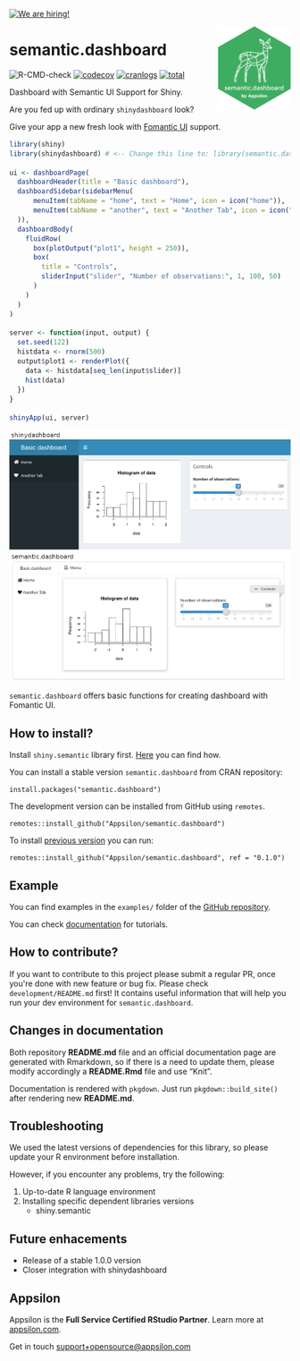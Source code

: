 <a href = "https://appsilon.com/careers/" target="_blank"><img src="http://d2v95fjda94ghc.cloudfront.net/hiring.png" alt="We are hiring!"/></a>

<img src="man/figures/hexsticker.png" align="right" alt="" width="130" />

semantic.dashboard
==================

![R-CMD-check](https://github.com/Appsilon/semantic.dashboard/workflows/R-CMD-check/badge.svg)
[![codecov](https://codecov.io/gh/Appsilon/semantic.dashboard/branch/master/graph/badge.svg)](https://codecov.io/gh/Appsilon/semantic.dashboard)
[![cranlogs](https://cranlogs.r-pkg.org/badges/semantic.dashboard)](https://CRAN.R-project.org/package=semantic.dashboard)
[![total](https://cranlogs.r-pkg.org/badges/grand-total/semantic.dashboard)](https://CRAN.R-project.org/package=semantic.dashboard)

Dashboard with Semantic UI Support for Shiny.

Are you fed up with ordinary `shinydashboard` look?

Give your app a new fresh look with [Fomantic UI](https://fomantic-ui.com/) support.

``` r
library(shiny)
library(shinydashboard) # <-- Change this line to: library(semantic.dashboard)

ui <- dashboardPage(
  dashboardHeader(title = "Basic dashboard"),
  dashboardSidebar(sidebarMenu(
      menuItem(tabName = "home", text = "Home", icon = icon("home")),
      menuItem(tabName = "another", text = "Another Tab", icon = icon("heart"))
  )),
  dashboardBody(
    fluidRow(
      box(plotOutput("plot1", height = 250)),
      box(
        title = "Controls",
        sliderInput("slider", "Number of observations:", 1, 100, 50)
      )
    )
  )
)

server <- function(input, output) {
  set.seed(122)
  histdata <- rnorm(500)
  output$plot1 <- renderPlot({
    data <- histdata[seq_len(input$slider)]
    hist(data)
  })
}

shinyApp(ui, server)
```

![Semantic dashboards comparison](man/figures/compare.png)

`semantic.dashboard` offers basic functions for creating dashboard with Fomantic UI.

How to install?
---------------

Install `shiny.semantic` library first. [Here](https://github.com/Appsilon/shiny.semantic) you can find how.

You can install a stable version `semantic.dashboard` from CRAN repository:

    install.packages("semantic.dashboard")

The development version can be installed from GitHub using `remotes`.

    remotes::install_github("Appsilon/semantic.dashboard")

To install [previous version]() you can run:

    remotes::install_github("Appsilon/semantic.dashboard", ref = "0.1.0")

Example
-------

You can find examples in the `examples/` folder of the [GitHub repository](https://github.com/Appsilon/semantic.dashboard).

You can check [documentation](https://appsilon.github.io/semantic.dashboard/) for tutorials.

How to contribute?
------------------

If you want to contribute to this project please submit a regular PR, once you're done with new feature or bug fix. Please check `development/README.md` first! It contains useful
information that will help you run your dev environment for `semantic.dashboard`.

Changes in documentation
------------------------

Both repository **README.md** file and an official documentation page
are generated with Rmarkdown, so if there is a need to update them,
please modify accordingly a **README.Rmd** file and use “Knit”.

Documentation is rendered with `pkgdown`. Just run
`pkgdown::build_site()` after rendering new **README.md**.

Troubleshooting
---------------

We used the latest versions of dependencies for this library, so please update your R environment before installation.

However, if you encounter any problems, try the following:

1.  Up-to-date R language environment
2.  Installing specific dependent libraries versions
    -   shiny.semantic

Future enhacements
------------------

-   Release of a stable 1.0.0 version
-   Closer integration with shinydashboard

Appsilon
--------


<img src="https://avatars0.githubusercontent.com/u/6096772" align="right" alt="" width="6%" />

Appsilon is the **Full Service Certified RStudio Partner**. Learn more
at [appsilon.com](https://appsilon.com).

Get in touch [support+opensource@appsilon.com](support+opensource@appsilon.com)
